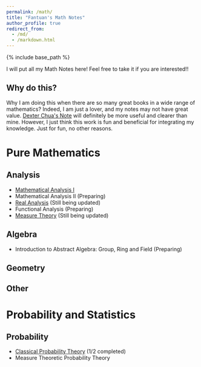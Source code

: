 ```yaml
---
permalink: /math/
title: "Fantuan's Math Notes"
author_profile: true
redirect_from: 
  - /md/
  - /markdown.html
---
```


{% include base_path %}

I will put all my Math Notes here! Feel free to take it if you are interested!!

Why do this?
------
Why I am doing this when there are so many great books in a wide range of mathematics? Indeed, I am just a lover, and my notes may not have great value. [Dexter Chua's Note](https://dec41.user.srcf.net/notes/) will definitely be more useful and clearer than mine. However, I just think this work is fun and beneficial for integrating my knowledge. Just for fun, no other reasons.

Pure Mathematics
======

Analysis
------
* [Mathematical Analysis I](../assets/Notes_on_Introductory_Real_Analysis.pdf)
* Mathematical Analysis II (Preparing)
* [Real Analysis](../assets/Real_Analysis.pdf) (Still being updated)
* Functional Analysis (Preparing)
* [Measure Theory](../assets/Notes_on_Measure_Theory.pdf) (Still being updated)

Algebra
------
* Introduction to Abstract Algebra: Group, Ring and Field (Preparing)

Geometry
------

Other
------

Probability and Statistics
======

Probability
------
* [Classical Probability Theory](../assets/Notes_on_Classical_Probability_Theory.pdf) (1/2 completed)
* Measure Theoretic Probability Theory
